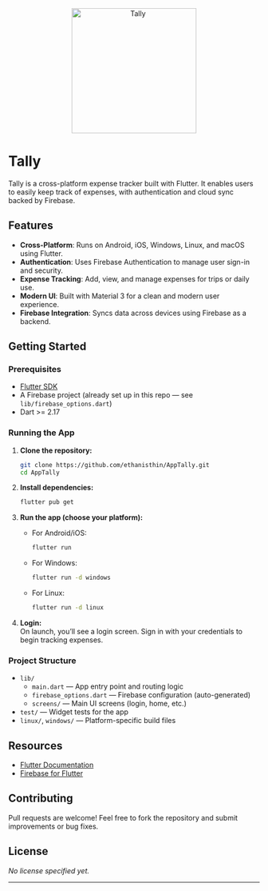 <div align="center">
  <img src="https://github.com/user-attachments/assets/4301fef8-2028-4f80-9517-599e16198a17" alt="Tally" height = "250" width="250">
</div>

# Tally

Tally is a cross-platform expense tracker built with Flutter. It enables users to easily keep track of expenses, with authentication and cloud sync backed by Firebase.

## Features

- **Cross-Platform**: Runs on Android, iOS, Windows, Linux, and macOS using Flutter.
- **Authentication**: Uses Firebase Authentication to manage user sign-in and security.
- **Expense Tracking**: Add, view, and manage expenses for trips or daily use.
- **Modern UI**: Built with Material 3 for a clean and modern user experience.
- **Firebase Integration**: Syncs data across devices using Firebase as a backend.

## Getting Started

### Prerequisites

- [Flutter SDK](https://docs.flutter.dev/get-started/install)
- A Firebase project (already set up in this repo — see `lib/firebase_options.dart`)
- Dart >= 2.17

### Running the App

1. **Clone the repository:**
   ```bash
   git clone https://github.com/ethanisthin/AppTally.git
   cd AppTally
   ```

2. **Install dependencies:**
   ```bash
   flutter pub get
   ```

3. **Run the app (choose your platform):**
   - For Android/iOS:  
     ```bash
     flutter run
     ```
   - For Windows:  
     ```bash
     flutter run -d windows
     ```
   - For Linux:  
     ```bash
     flutter run -d linux
     ```

4. **Login:**  
   On launch, you’ll see a login screen. Sign in with your credentials to begin tracking expenses.

### Project Structure

- `lib/`
  - `main.dart` — App entry point and routing logic
  - `firebase_options.dart` — Firebase configuration (auto-generated)
  - `screens/` — Main UI screens (login, home, etc.)
- `test/` — Widget tests for the app
- `linux/`, `windows/` — Platform-specific build files

## Resources

- [Flutter Documentation](https://docs.flutter.dev/)
- [Firebase for Flutter](https://firebase.flutter.dev/docs/overview/)

## Contributing

Pull requests are welcome! Feel free to fork the repository and submit improvements or bug fixes.

## License

*No license specified yet.*

---

